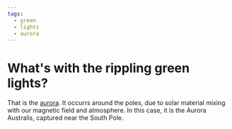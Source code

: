 ```yaml
---
tags:
  - green
  - lights
  - aurora
---
```

# What's with the rippling green lights?

That is the [aurora](https://en.wikipedia.org/wiki/Aurora). It occurrs around the poles, due to solar material mixing with our magnetic field and atmosphere. In this case, it is the Aurora Australis, captured near the South Pole.
